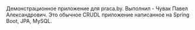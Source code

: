 Демонстрационное приложение для praca.by.
Выполнил - Чувак Павел Александрович.
Это обычное CRUDL приложение написанное на Spring Boot, JPA, MySQL.
